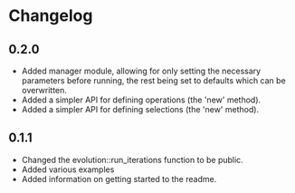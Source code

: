 # Changelog

## 0.2.0

* Added manager module, allowing for only setting the necessary parameters before running, the rest being set to defaults which can be overwritten.
* Added a simpler API for defining operations (the 'new' method).
* Added a simpler API for defining selections (the 'new' method).

## 0.1.1

* Changed the evolution::run_iterations function to be public.
* Added various examples
* Added information on getting started to the readme.